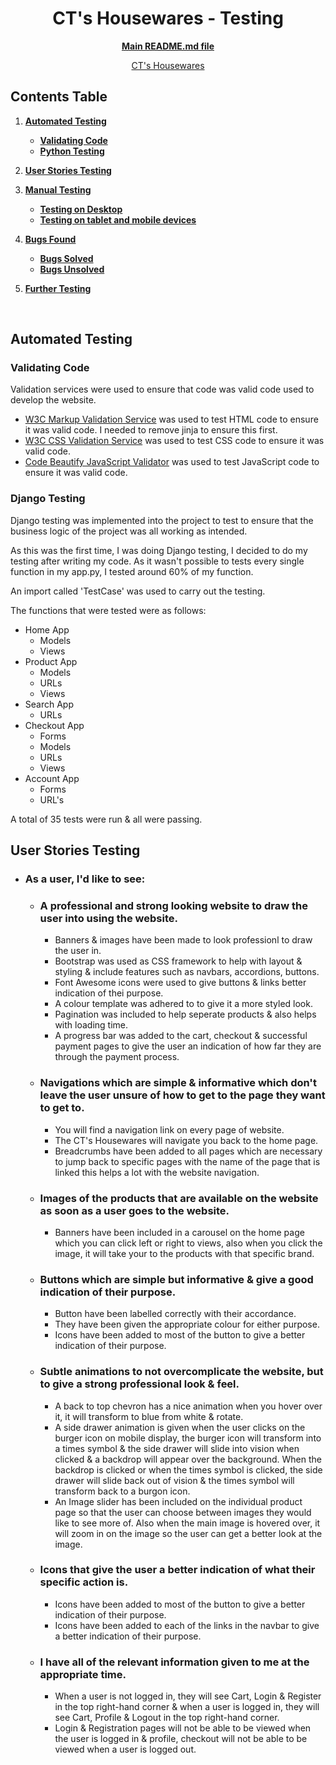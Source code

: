 <h1 align="center">
CT's Housewares - Testing
</h1>

<div align="center">

[**Main README.md file**](README.md)

[CT's Housewares](https://cts-housewares.herokuapp.com/)
</div>

## Contents Table

1. [**Automated Testing**](#automated-testing)
    - [**Validating Code**](#validating-code)
    - [**Python Testing**](#python-testing)

2. [**User Stories Testing**](#user-stories-testing)

3. [**Manual Testing**](#manual-testing)
    - [**Testing on Desktop**](#testing-on-desktop)
    - [**Testing on tablet and mobile devices**](#testing-on-tablet-and-mobile-devices)
4. [**Bugs Found**](#bugs-found)
    - [**Bugs Solved**](#bugs-solved)
    - [**Bugs Unsolved**](#bugs-unsolved)
5. [**Further Testing**](#further-testing)
<br>

## Automated Testing

### Validating Code

Validation services were used to ensure that code was valid code used to develop the website.

- [W3C Markup Validation Service](https://validator.w3.org/) was used to test HTML code to ensure it was valid code.
I needed to remove jinja to ensure this first.
- [W3C CSS Validation Service](https://jigsaw.w3.org/css-validator/) was used to test CSS code to ensure it was valid code.
- [Code Beautify JavaScript Validator](https://codebeautify.org/jsvalidate) was used to test JavaScript code to ensure it was valid code.

### Django Testing

Django testing was implemented into the project to test to ensure that the business logic of the project was all working as intended.

As this was the first time, I was doing Django testing, I decided to do my testing after writing my code.
As it wasn't possible to tests every single function in my app.py, I tested around 60% of my function.

An import called 'TestCase' was used to carry out the testing.

The functions that were tested were as follows:

- Home App
    - Models
    - Views
- Product App
    - Models
    - URLs
    - Views
- Search App
    - URLs
- Checkout App
    - Forms
    - Models
    - URLs
    - Views
- Account App
    - Forms
    - URL's

A total of 35 tests were run & all were passing.

## User Stories Testing

- ### As a user, I'd like to see:
    - ### A professional and strong looking website to draw the user into using the website.
        - Banners & images have been made to look professionl to draw the user in.
        - Bootstrap was used as CSS framework to help with layout & styling & include features such as navbars, accordions, buttons.
        - Font Awesome icons were used to give buttons & links better indication of thei purpose.
        - A colour template was adhered to to give it a more styled look.
        - Pagination was included to help seperate products & also helps with loading time.
        - A progress bar was added to the cart, checkout & successful payment pages to give the user an indication of how far they are through the payment process.
    - ### Navigations which are simple & informative which don't leave the user unsure of how to get to the page they want to get to.
        - You will find a navigation link on every page of website.
        - The CT's Housewares will navigate you back to the home page.
        - Breadcrumbs have been added to all pages which are necessary to jump back to specific pages with
        the name of the page that is linked this helps a lot with the website navigation.
    - ### Images of the products that are available on the website as soon as a user goes to the website.
        - Banners have been included in a carousel on the home page which you can click left or right to views, also when you click the image, it will take your to the products with that specific brand.
    - ### Buttons which are simple but informative & give a good indication of their purpose.
        - Button have been labelled correctly with their accordance.
        - They have been given the appropriate colour for either purpose.
        - Icons have been added to most of the button to give a better indication of their purpose.
    - ### Subtle animations to not overcomplicate the website, but to give a strong professional look & feel.
        - A back to top chevron has a nice animation when you hover over it, it will transform to blue from white &
        rotate.
        - A side drawer animation is given when the user clicks on the burger icon on mobile display, the burger icon will transform into a times symbol & the side drawer will slide into vision when clicked & a backdrop will appear over the background. When the backdrop is clicked or when the times symbol is clicked, the side drawer will slide back out of vision & the times symbol will transform back to a burgon icon.
        - An Image slider has been included on the individual product page so that the user can choose between images they would like to see more of. Also when the main image is hovered over, it will zoom in on the image so the user can get a better look at the image.
    - ### Icons that give the user a better indication of what their specific action is.
        - Icons have been added to most of the button to give a better indication of their purpose.
        - Icons have been added to each of the links in the navbar to give a better indication of their purpose.
    - ### I have all of the relevant information given to me at the appropriate time.
        - When a user is not logged in, they will see Cart, Login & Register in the top right-hand corner & when a user is logged in, they will see Cart, Profile & Logout in the top right-hand corner.
        - Login & Registration pages will not be able to be viewed when the user is logged in & profile, checkout will not be able to be viewed when a user is logged out.